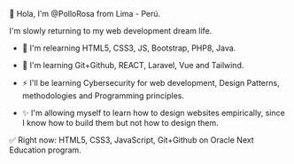<!--
**PolloRosa/PolloRosa** is a ✨ _special_ ✨ repository because its `README.md` (this file) appears on your GitHub profile.

Here are some ideas to get you started:

- 🔭 I’m currently working on ...
- 🌱 I’m currently learning ...
- 👯 I’m looking to collaborate on ...
- 🤔 I’m looking for help with ...
- 💬 Ask me about ...
- 📫 How to reach me: ...
- 😄 Pronouns: ...
- ⚡ Fun fact: ...
-->

👋 Hola, I'm @PolloRosa from Lima - Perú.

I'm slowly returning to my web development dream life.

- 💪 I'm relearning HTML5, CSS3, JS, Bootstrap, PHP8, Java.

- 🌱 I'm learning Git+Github, REACT, Laravel, Vue and Tailwind.

- ⚡ I'll be learning Cybersecurity for web development, Design Patterns, methodologies and Programming principles.

- ✨ I'm allowing myself to learn how to design websites empirically, since I know how to build them but not how to design them.

✅ Right now: HTML5, CSS3, JavaScript, Git+Github on Oracle Next Education program.
